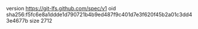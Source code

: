 version https://git-lfs.github.com/spec/v1
oid sha256:f5fc6e8a1ddde1d790721b4b9ed487f9c401d7e3f620f45b2a01c3dd43e4677b
size 2712
